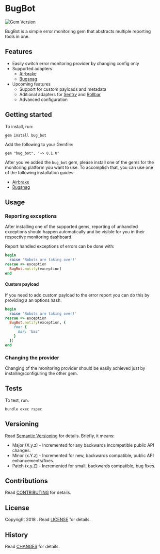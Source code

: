 # BugBot

[![Gem Version](https://badge.fury.io/rb/bug_bot.svg)](http://badge.fury.io/rb/bug_bot)

BugBot is a simple error monitoring gem that abstracts multiple reporting tools in one.

## Features
- Easily switch error monitoring provider by changing config only
- Supported adapters
  - [Airbrake](https://github.com/airbrake/airbrake-ruby)
  - [Bugsnag](https://github.com/bugsnag/bugsnag-ruby)
- Upcoming features
  - Support for custom payloads and metadata
  - Aditional adapters for [Sentry](https://github.com/getsentry/raven-ruby) and [Rollbar](https://github.com/rollbar/rollbar-gem)
  - Advanced configuration

## Getting started

To install, run:

    gem install bug_bot

Add the following to your Gemfile:

    gem "bug_bot", '~> 0.1.0'

After you've added the `bug_bot` gem, please install one of the gems for the monitoring platform you want to use.
To accomplish that, you can use one of the following installation guides:

 - [Airbrake](https://github.com/airbrake/airbrake-ruby#installation)
 - [Bugsnag](https://docs.bugsnag.com/platforms/ruby/rails/#installation)

## Usage

### Reporting exceptions

After installing one of the supported gems, reporting of unhandled exceptions should happen automatically and be visible for you in their respective monitoring dashboard.

Report handled exceptions of errors can be done with:

```ruby
begin
  raise 'Robots are taking over!'
rescue => exception
  BugBot.notify(exception)
end
```

#### Custom payload
If you need to add custom payload to the error report you can do this by providing a an options hash.

```ruby
begin
  raise 'Robots are taking over!'
rescue => exception
  BugBot.notify(exception, {
    foo: {
      bar: 'baz'
    }
  })
end
```

### Changing the provider
Changing of the monitoring provider should be easily achieved just by installing/configuring the other gem.

## Tests

To test, run:

    bundle exec rspec

## Versioning

Read [Semantic Versioning](https://semver.org) for details. Briefly, it means:

- Major (X.y.z) - Incremented for any backwards incompatible public API changes.
- Minor (x.Y.z) - Incremented for new, backwards compatible, public API enhancements/fixes.
- Patch (x.y.Z) - Incremented for small, backwards compatible, bug fixes.

## Contributions

Read [CONTRIBUTING](CONTRIBUTING.md) for details.

## License

Copyright 2018 []().
Read [LICENSE](LICENSE.md) for details.

## History

Read [CHANGES](CHANGES.md) for details.
